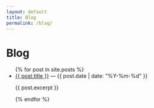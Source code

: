 ```yaml
---
layout: default
title: Blog
permalink: /blog/
---
```

<h1>Blog</h1>
<ul>
  {% for post in site.posts %}
    <li>
      <a href="{{ post.url }}">{{ post.title }}</a> — {{ post.date | date: "%Y-%m-%d" }}
      <p>{{ post.excerpt }}</p>
    </li>
  {% endfor %}
</ul>